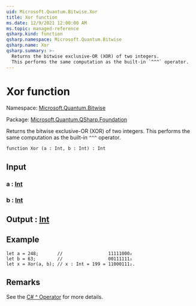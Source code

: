 ```yaml
---
uid: Microsoft.Quantum.Bitwise.Xor
title: Xor function
ms.date: 12/9/2021 12:00:00 AM
ms.topic: managed-reference
qsharp.kind: function
qsharp.namespace: Microsoft.Quantum.Bitwise
qsharp.name: Xor
qsharp.summary: >-
  Returns the bitwise exclusive-OR (XOR) of two integers.
  This performs the same computation as the built-in `^^^` operator.
---
```


# Xor function

Namespace: [Microsoft.Quantum.Bitwise](xref:Microsoft.Quantum.Bitwise)

Package: [Microsoft.Quantum.QSharp.Foundation](https://nuget.org/packages/Microsoft.Quantum.QSharp.Foundation)


Returns the bitwise exclusive-OR (XOR) of two integers.This performs the same computation as the built-in `^^^` operator.

```qsharp
function Xor (a : Int, b : Int) : Int
```


## Input

### a : [Int](xref:microsoft.quantum.qsharp.valueliterals#int-literals)




### b : [Int](xref:microsoft.quantum.qsharp.valueliterals#int-literals)





## Output : [Int](xref:microsoft.quantum.qsharp.valueliterals#int-literals)



## Example

```qsharplet a = 248;       //                 11111000₂let b = 63;        //                 00111111₂let x = Xor(a, b); // x : Int = 199 = 11000111₂.```

## Remarks

See the [C# ^ Operator](https://docs.microsoft.com/dotnet/csharp/language-reference/operators/xor-operator) for more details.